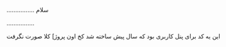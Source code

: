 ................
سلام

................

 این یه کد برای پنل کاربری بود که سال پیش ساخته شد کخ اون پروژ] کلا صورت نگرفت
